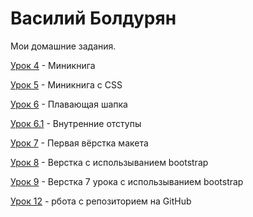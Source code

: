 

# Василий Болдурян
Мои домашние задания. 

[Урок 4](https://yesnookbye.github.io/lesson_4/ "Домашка 4") - Миникнига 

[Урок 5](https://yesnookbye.github.io/lesson_5/ "Домашка 5") - Миникнига с CSS

[Урок 6](https://yesnookbye.github.io/lesson_6/ "Домашка 6") - Плавающая шапка

[Урок 6.1](https://yesnookbye.github.io/lesson_6.1/ "Домашка 6.1") - Внутренние отступы

[Урок 7](https://yesnookbye.github.io/lesson_7/ "Домашка 7") - Первая вёрстка макета

[Урок 8](https://yesnookbye.github.io/lesson_8/ "Домашка 8") - Верстка с использыванием bootstrap 

[Урок 9](https://yesnookbye.github.io/lesson_9/ "Домашка 9") - Верстка 7 урока с использыванием bootstrap 

[Урок 12](YesNoOkBye.gitHub.io/lession_12/ "Домашка 12") - рбота с репозиторием на GitHub

